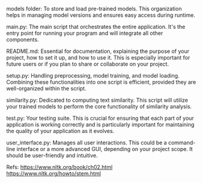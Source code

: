 


models folder: To store and load pre-trained models. This organization helps in managing model versions and ensures easy access during runtime.

main.py: The main script that orchestrates the entire application. It's the entry point for running your program and will integrate all other components.

README.md: Essential for documentation, explaining the purpose of your project, how to set it up, and how to use it. This is especially important for future users or if you plan to share or collaborate on your project.

setup.py: Handling preprocessing, model training, and model loading. Combining these functionalities into one script is efficient, provided they are well-organized within the script.

similarity.py: Dedicated to computing text similarity. This script will utilize your trained models to perform the core functionality of similarity analysis.

test.py: Your testing suite. This is crucial for ensuring that each part of your application is working correctly and is particularly important for maintaining the quality of your application as it evolves.

user_interface.py: Manages all user interactions. This could be a command-line interface or a more advanced GUI, depending on your project scope. It should be user-friendly and intuitive.


Refs: 
https://www.nltk.org/book/ch02.html
https://www.nltk.org/howto/stem.html
